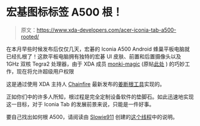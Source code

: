 # 宏基图标标签 A500 根！

> 原文：<https://www.xda-developers.com/acer-iconia-tab-a500-rooted/>

在本月早些时候发布后仅仅几天，宏碁的 Iconia A500 Android 蜂巢平板电脑就已经扎根了！这款平板电脑拥有独特的宏碁 UI 皮肤、前置和后置摄像头以及 1GHz 双核 Tegra2 处理器，由于 XDA 成员 [monki-magic](http://forum.xda-developers.com/member.php?u=1895108) (原帖[此处](http://forum.xda-developers.com/showpost.php?p=13292713&postcount=82) ) 的巧妙工作，现在将允许超级用户权限

这是通过使用 XDA 主持人 [Chainfire](http://forum.xda-developers.com/member.php?u=631273) 最新发布的[姜断根工具](http://forum.xda-developers.com/showthread.php?t=1044765)实现的。

正如你们中的许多人所知，根过程是完全定制设备软件的垫脚石。如此迅速地实现这一目标，对于 Iconia Tab 的发展前景来说，只能是一件好事。

要自己找出如何根 A500，请阅读由 [Slowie911](http://forum.xda-developers.com/member.php?u=1901938) 创建的[这个线程](http://forum.xda-developers.com/showthread.php?t=1055354)中的说明。
